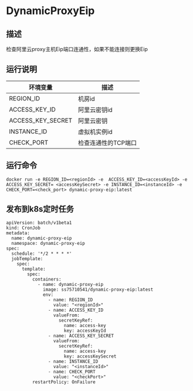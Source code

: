 # DynamicProxyEip


## 描述

检查阿里云proxy主机Eip端口连通性，如果不能连接则更换Eip

## 运行说明

环境变量|描述
-----|-----
REGION_ID | 机房id
ACCESS_KEY_ID| 阿里云密钥id
ACCESS_KEY_SECRET|阿里云密钥
INSTANCE_ID|虚拟机实例id
CHECK_PORT|检查连通性的TCP端口

## 运行命令

```
docker run -e REGION_ID=<regionId> -e  ACCESS_KEY_ID=<accessKeyId> -e ACCESS_KEY_SECRET= <accessKeySecret> -e INSTANCE_ID=<instanceId> -e CHECK_PORT=<check_port> dynamic-proxy-eip:latest
```

## 发布到k8s定时任务

```
apiVersion: batch/v1beta1
kind: CronJob
metadata:
  name: dynamic-proxy-eip
  namespace: dynamic-proxy-eip
spec:
  schedule: '*/2 * * * *'
  jobTemplate:
    spec:
      template:
        spec:
          containers:
            - name: dynamic-proxy-eip
              image: ss75710541/dynamic-proxy-eip:latest
              env:
                - name: REGION_ID
                  value: "<regionId>"
                - name: ACCESS_KEY_ID
                  valueFrom:
                    secretKeyRef:
                      name: access-key
                      key: accessKeyId
                - name: ACCESS_KEY_SECRET
                  valueFrom:
                    secretKeyRef:
                      name: access-key
                      key: accessKeySecret
                - name: INSTANCE_ID
                  value: "<instanceId>"
                - name: CHECK_PORT
                  value: "<checkPort>"
          restartPolicy: OnFailure

```